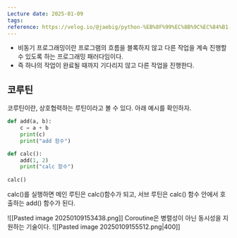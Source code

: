 ```yaml
---
Lecture date: 2025-01-09
tags: 
reference: https://velog.io/@jaebig/python-%EB%8F%99%EC%8B%9C%EC%84%B1-%EA%B4%80%EB%A6%AC-3-%EC%BD%94%EB%A3%A8%ED%8B%B4Coroutine
---
```

- 비동기 프로그래밍이란 프로그램의 흐름을 블록하지 않고 다른 작업을 계속 진행할 수 있도록 하는 프로그래밍 패러다임이다.
- 즉 하나의 작업이 완료될 때까지 기다리지 않고 다른 작업을 진행한다.

## 코루틴
코루틴이란, 상호협력하는 루틴이라고 볼 수 있다.
아래 예시를 확인하자.

```python
def add(a, b):
	c = a + b
    print(c)
    print("add 함수")

def calc():
	add(1, 2) 
    print("calc 함수")
    
calc()
```

calc()를 실행하면 메인 루틴은 calc()함수가 되고, 서브 루틴은 calc() 함수 안에서 호출하는 add() 함수가 된다.

![[Pasted image 20250109153438.png]]
Coroutine은 병렬성이 아닌 동시성을 지원하는 기술이다.
![[Pasted image 20250109155512.png|400]]
